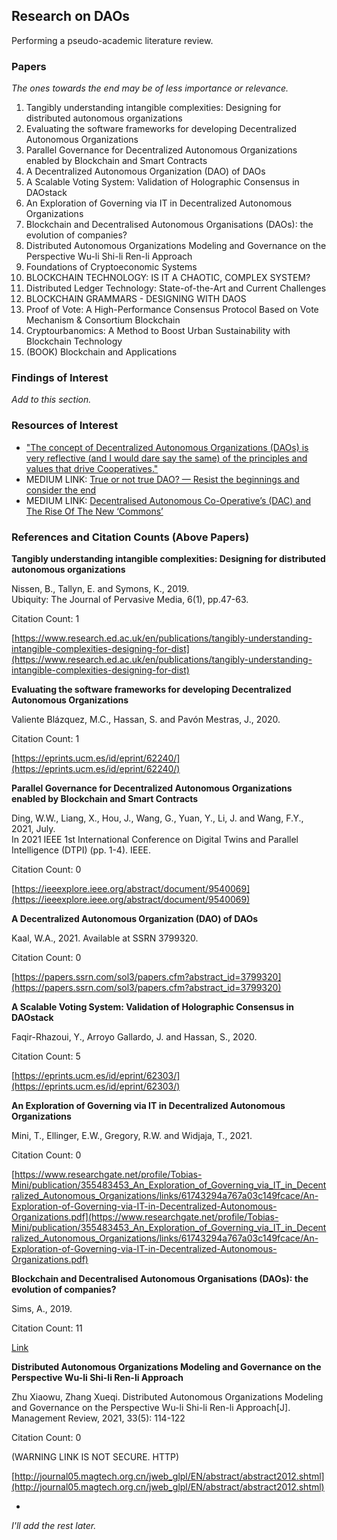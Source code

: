 ## Research on DAOs

Performing a pseudo-academic literature review.  

### Papers

*The ones towards the end may be of less importance or relevance.*

1. Tangibly understanding intangible complexities: Designing for distributed autonomous organizations
2. Evaluating the software frameworks for developing Decentralized Autonomous Organizations
3. Parallel Governance for Decentralized Autonomous Organizations enabled by Blockchain and Smart Contracts
4. A Decentralized Autonomous Organization (DAO) of DAOs
5. A Scalable Voting System: Validation of Holographic Consensus in DAOstack
6. An Exploration of Governing via IT in Decentralized Autonomous Organizations
7. Blockchain and Decentralised Autonomous Organisations (DAOs): the evolution of companies?
8. Distributed Autonomous Organizations Modeling and Governance on the Perspective Wu-li Shi-li Ren-li Approach
9. Foundations of Cryptoeconomic Systems
10. BLOCKCHAIN TECHNOLOGY: IS IT A CHAOTIC, COMPLEX SYSTEM?
11. Distributed Ledger Technology: State-of-the-Art and Current Challenges
11. BLOCKCHAIN GRAMMARS - DESIGNING WITH DAOS
12. Proof of Vote: A High-Performance Consensus Protocol Based on Vote Mechanism & Consortium Blockchain
13. Cryptourbanomics: A Method to Boost Urban Sustainability with Blockchain Technology
14. (BOOK) Blockchain and Applications

### Findings of Interest

*Add to this section.*

### Resources of Interest

* ["The concept of Decentralized Autonomous Organizations (DAOs) is very reflective (and I would dare say the same) of the principles and values that drive Cooperatives."](https://medium.com/@ledgerback/the-concept-of-decentralized-autonomous-organizations-daos-is-very-reflective-and-i-would-dare-eb2f50e816e2)
* MEDIUM LINK: [True or not true DAO? — Resist the beginnings and consider the end](https://medium.com/@markus.buech/true-or-not-true-dao-resist-the-beginnings-and-consider-the-end-5ba20c9ccac)
* MEDIUM LINK: [Decentralised Autonomous Co-Operative’s (DAC) and The Rise Of The New ‘Commons’](https://medium.com/coinmonks/decentralised-autonomous-co-operatives-dac-and-the-rise-of-the-new-commons-721f5e1a7d3)

### References and Citation Counts (Above Papers)

**Tangibly understanding intangible complexities: Designing for distributed autonomous organizations**

Nissen, B., Tallyn, E. and Symons, K., 2019.  
Ubiquity: The Journal of Pervasive Media, 6(1), pp.47-63.

Citation Count: 1

[https://www.research.ed.ac.uk/en/publications/tangibly-understanding-intangible-complexities-designing-for-dist](https://www.research.ed.ac.uk/en/publications/tangibly-understanding-intangible-complexities-designing-for-dist)

**Evaluating the software frameworks for developing Decentralized Autonomous Organizations**

Valiente Blázquez, M.C., Hassan, S. and Pavón Mestras, J., 2020.

Citation Count: 1

[https://eprints.ucm.es/id/eprint/62240/](https://eprints.ucm.es/id/eprint/62240/)

**Parallel Governance for Decentralized Autonomous Organizations enabled by Blockchain and Smart Contracts**

Ding, W.W., Liang, X., Hou, J., Wang, G., Yuan, Y., Li, J. and Wang, F.Y., 2021, July.  
In 2021 IEEE 1st International Conference on Digital Twins and Parallel Intelligence (DTPI) (pp. 1-4). IEEE.

Citation Count: 0

[https://ieeexplore.ieee.org/abstract/document/9540069](https://ieeexplore.ieee.org/abstract/document/9540069)

**A Decentralized Autonomous Organization (DAO) of DAOs**

Kaal, W.A., 2021. Available at SSRN 3799320.

Citation Count: 0

[https://papers.ssrn.com/sol3/papers.cfm?abstract_id=3799320](https://papers.ssrn.com/sol3/papers.cfm?abstract_id=3799320)

**A Scalable Voting System: Validation of Holographic Consensus in DAOstack**

Faqir-Rhazoui, Y., Arroyo Gallardo, J. and Hassan, S., 2020.

Citation Count: 5

[https://eprints.ucm.es/id/eprint/62303/](https://eprints.ucm.es/id/eprint/62303/)

**An Exploration of Governing via IT in Decentralized Autonomous Organizations**

Mini, T., Ellinger, E.W., Gregory, R.W. and Widjaja, T., 2021.

Citation Count: 0

[https://www.researchgate.net/profile/Tobias-Mini/publication/355483453_An_Exploration_of_Governing_via_IT_in_Decentralized_Autonomous_Organizations/links/61743294a767a03c149fcace/An-Exploration-of-Governing-via-IT-in-Decentralized-Autonomous-Organizations.pdf](https://www.researchgate.net/profile/Tobias-Mini/publication/355483453_An_Exploration_of_Governing_via_IT_in_Decentralized_Autonomous_Organizations/links/61743294a767a03c149fcace/An-Exploration-of-Governing-via-IT-in-Decentralized-Autonomous-Organizations.pdf)

**Blockchain and Decentralised Autonomous Organisations (DAOs): the evolution of companies?**

Sims, A., 2019.

Citation Count: 11

[Link](https://papers.ssrn.com/sol3/papers.cfm?abstract_id=3524674)

**Distributed Autonomous Organizations Modeling and Governance on the Perspective Wu-li Shi-li Ren-li Approach**

Zhu Xiaowu, Zhang Xueqi. Distributed Autonomous Organizations Modeling and Governance on the Perspective Wu-li Shi-li Ren-li Approach[J]. Management Review, 2021, 33(5): 114-122

Citation Count: 0

(WARNING LINK IS NOT SECURE. HTTP)

[http://journal05.magtech.org.cn/jweb_glpl/EN/abstract/abstract2012.shtml](http://journal05.magtech.org.cn/jweb_glpl/EN/abstract/abstract2012.shtml)

-

*I'll add the rest later.*